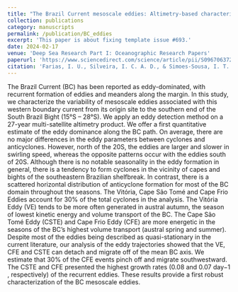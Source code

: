 ```yaml
---
title: "The Brazil Current mesoscale eddies: Altimetry-based characterization and tracking"
collection: publications
category: manuscripts
permalink: /publication/BC_eddies
excerpt: 'This paper is about fixing template issue #693.'
date: 2024-02-17
venue: 'Deep Sea Research Part I: Oceanographic Research Papers'
paperurl: 'https://www.sciencedirect.com/science/article/pii/S0967063722002606'
citation: 'Farias, I. U., Silveira, I. C. A. D., & Simoes-Sousa, I. T. (2023). The Brazil Current mesoscale eddies: Altimetry-based characterization and tracking. Deep Sea Research Part I: Oceanographic Research Papers, 192.'
---
```


The Brazil Current (BC) has been reported as eddy-dominated, with recurrent formation of eddies and meanders along the margin. In this study, we characterize the variability of mesoscale eddies associated with this western boundary current from its origin site to the southern end of the South Brazil Bight (15°S – 28°S). We apply an eddy detection method on a 27-year multi-satellite altimetry product. We offer a first quantitative estimate of the eddy dominance along the BC path. On average, there are no major differences in the eddy parameters between cyclones and anticyclones. However, north of the 20S, the eddies are larger and slower in swirling speed, whereas the opposite patterns occur with the eddies south of 20S. Although there is no notable seasonality in the eddy formation in general, there is a tendency to form cyclones in the vicinity of capes and bights of the southeastern Brazilian shelfbreak. In contrast, there is a scattered horizontal distribution of anticyclone formation for most of the BC domain throughout the seasons. The Vitória, Cape São Tomé and Cape Frio Eddies account for 30% of the total cyclones in the analysis. The Vitória Eddy (VE) tends to be more often generated in austral autumn, the season of lowest kinetic energy and volume transport of the BC. The Cape São Tomé Eddy (CSTE) and Cape Frio Eddy (CFE) are more energetic in the seasons of the BC’s highest volume transport (austral spring and summer). Despite most of the eddies being described as quasi-stationary in the current literature, our analysis of the eddy trajectories showed that the VE, CFE and CSTE can detach and migrate off of the mean BC axis. We estimate that 30% of the CFE events pinch off and migrate southwestward. The CSTE and CFE presented the highest growth rates (0.08 and 0.07 day−1 , respectively) of the recurrent eddies. These results provide a first robust characterization of the BC mesoscale eddies.
